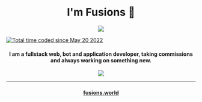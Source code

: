 
<h1 align="center">I'm Fusions 👋</h1> 
<p align="center">
    <img style="text-align: center" src="https://discord.c99.nl/widget/theme-2/845396515794190388.png">
</p>

<a href="https://wakatime.com/@f620b2d3-452b-43b3-abe4-bf8d1bddaccb"><img src="https://wakatime.com/badge/user/f620b2d3-452b-43b3-abe4-bf8d1bddaccb.svg" alt="Total time coded since May 20 2022" /></a>


<h4 align="center">I am a fullstack web, bot and application developer, taking commissions and always working on something new.<br></h4>

<p align="center">
    <img align="center" src="https://github-readme-stats.vercel.app/api?username=fusionsworld&show_icons=true&theme=synthwave">
</p>
<hr>
<h4 align="center"><a href='https://fusions.world' target="_blank">fusions.world</a><h4>
    
    
